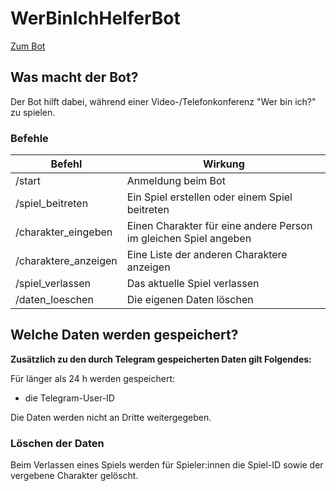 # WerBinIchHelferBot

[Zum Bot](https://t.me/wer_bin_ich_gamebot)

## Was macht der Bot?

Der Bot hilft dabei, während einer Video-/Telefonkonferenz "Wer bin ich?" zu spielen.

### Befehle

| Befehl | Wirkung |
|---|---|
| /start | Anmeldung beim Bot |
| /spiel_beitreten | Ein Spiel erstellen oder einem Spiel beitreten |
| /charakter_eingeben | Einen Charakter für eine andere Person im gleichen Spiel angeben |
| /charaktere_anzeigen | Eine Liste der anderen Charaktere anzeigen |
| /spiel_verlassen | Das aktuelle Spiel verlassen |
| /daten_loeschen | Die eigenen Daten löschen |

## Welche Daten werden gespeichert?

__Zusätzlich zu den durch Telegram gespeicherten Daten gilt Folgendes:__

Für länger als 24 h werden gespeichert:

- die Telegram-User-ID

Die Daten werden nicht an Dritte weitergegeben.

### Löschen der Daten

Beim Verlassen eines Spiels werden für Spieler:innen die Spiel-ID sowie der vergebene Charakter gelöscht.
